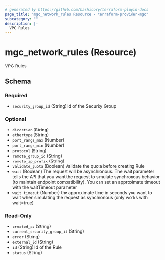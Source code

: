 ```yaml
---
# generated by https://github.com/hashicorp/terraform-plugin-docs
page_title: "mgc_network_rules Resource - terraform-provider-mgc"
subcategory: ""
description: |-
  VPC Rules
---
```


# mgc_network_rules (Resource)

VPC Rules



<!-- schema generated by tfplugindocs -->
## Schema

### Required

- `security_group_id` (String) Id of the Security Group

### Optional

- `direction` (String)
- `ethertype` (String)
- `port_range_max` (Number)
- `port_range_min` (Number)
- `protocol` (String)
- `remote_group_id` (String)
- `remote_ip_prefix` (String)
- `validate_quota` (Boolean) Validate the quota before creating Rule
- `wait` (Boolean) The request will be asynchronous. The wait parameter tells the API that you want the request to simulate synchronous behavior (to maintain endpoint compatibility). You can set an approximate timeout with the waitTimeout parameter
- `wait_timeout` (Number) the approximate time in seconds you want to wait when simulating the request as synchronous (only works with wait=true)

### Read-Only

- `created_at` (String)
- `current_security_group_id` (String)
- `error` (String)
- `external_id` (String)
- `id` (String) Id of the Rule
- `status` (String)
